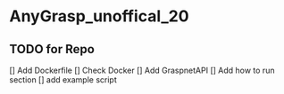 # AnyGrasp_unoffical_20

## TODO for Repo
[] Add Dockerfile 
[] Check Docker
[] Add GraspnetAPI
[] Add how to run section
[] add example script 
